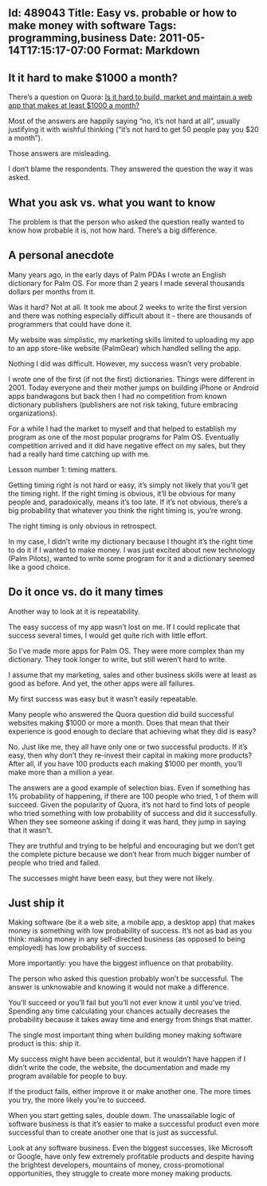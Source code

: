 Id: 489043
Title: Easy vs. probable or how to make money with software
Tags: programming,business
Date: 2011-05-14T17:15:17-07:00
Format: Markdown
--------------
It it hard to make $1000 a month?
----------------------------------

There’s a question on Quora: [Is it hard to build, market and maintain a
web app that makes at least $1000 a
month?](http://www.quora.com/Is-it-hard-to-build-market-and-maintain-a-web-app-that-makes-at-least-1000-a-month)

Most of the answers are happily saying “no, it’s not hard at all”,
usually justifying it with wishful thinking (“it’s not hard to get 50
people pay you $20 a month”).

Those answers are misleading.

I don’t blame the respondents. They answered the question the way it was
asked.

What you ask vs. what you want to know
--------------------------------------

The problem is that the person who asked the question really wanted to
know how probable it is, not how hard. There’s a big difference.

A personal anecdote
-------------------

Many years ago, in the early days of Palm PDAs I wrote an English
dictionary for Palm OS. For more than 2 years I made several thousands
dollars per months from it.

Was it hard? Not at all. It took me about 2 weeks to write the first
version and there was nothing especially difficult about it - there are
thousands of programmers that could have done it.

My website was simplistic, my marketing skills limited to uploading my
app to an app store-like website (PalmGear) which handled selling the
app.

Nothing I did was difficult. However, my success wasn’t very probable.

I wrote one of the first (if not the first) dictionaries. Things were
different in 2001. Today everyone and their mother jumps on building
iPhone or Android apps bandwagons but back then I had no competition
from known dictionary publishers (publishers are not risk taking, future
embracing organizations).

For a while I had the market to myself and that helped to establish my
program as one of the most popular programs for Palm OS. Eventually
competition arrived and it did have negative effect on my sales, but
they had a really hard time catching up with me.

Lesson number 1: timing matters.

Getting timing right is not hard or easy, it’s simply not likely that
you’ll get the timing right. If the right timing is obvious, it’ll be
obvious for many people and, paradoxically, means it’s too late. If it’s
not obvious, there’s a big probability that whatever you think the right
timing is, you’re wrong.

The right timing is only obvious in retrospect.

In my case, I didn’t write my dictionary because I thought it’s the
right time to do it if I wanted to make money. I was just excited about
new technology (Palm Pilots), wanted to write some program for it and a
dictionary seemed like a good choice.

Do it once vs. do it many times
-------------------------------

Another way to look at it is repeatability.

The easy success of my app wasn’t lost on me. If I could replicate that
success several times, I would get quite rich with little effort.

So I’ve made more apps for Palm OS. They were more complex than my
dictionary. They took longer to write, but still weren’t hard to write.

I assume that my marketing, sales and other business skills were at
least as good as before. And yet, the other apps were all failures.

My first success was easy but it wasn’t easily repeatable.

Many people who answered the Quora question did build successful
websites making $1000 or more a month. Does that mean that their
experience is good enough to declare that achieving what they did is
easy?

No. Just like me, they all have only one or two successful products. If
it’s easy, then why don’t they re-invest their capital in making more
products? After all, if you have 100 products each making $1000 per
month, you’ll make more than a million a year.

The answers are a good example of selection bias. Even if something has
1% probability of happening, if there are 100 people who tried, 1 of
them will succeed. Given the popularity of Quora, it’s not hard to find
lots of people who tried something with low probability of success and
did it successfully. When they see someone asking if doing it was hard,
they jump in saying that it wasn’t.

They are truthful and trying to be helpful and encouraging but we don’t
get the complete picture because we don’t hear from much bigger number
of people who tried and failed.

The successes might have been easy, but they were not likely.

Just ship it
------------

Making software (be it a web site, a mobile app, a desktop app) that
makes money is something with low probability of success. It’s not as
bad as you think: making money in any self-directed business (as opposed
to being employed) has low probability of success.

More importantly: you have the biggest influence on that probability.

The person who asked this question probably won’t be successful. The
answer is unknowable and knowing it would not make a difference.

You’ll succeed or you’ll fail but you’ll not ever know it until you’ve
tried. Spending any time calculating your chances actually decreases the
probability because it takes away time and energy from things that
matter.

The single most important thing when building money making software
product is this: ship it.

My success might have been accidental, but it wouldn’t have happen if I
didn’t write the code, the website, the documentation and made my
program available for people to buy.

If the product fails, either improve it or make another one. The more
times you try, the more likely you’re to succeed.

When you start getting sales, double down. The unassailable logic of
software business is that it’s easier to make a successful product even
more successful than to create another one that is just as successful.

Look at any software business. Even the biggest successes, like
Microsoft or Google, have only few extremely profitable products and
despite having the brightest developers, mountains of money,
cross-promotional opportunities, they struggle to create more money
making products.
